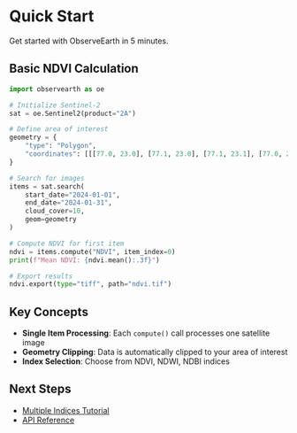 # Quick Start

Get started with ObserveEarth in 5 minutes.

## Basic NDVI Calculation

```python
import observearth as oe

# Initialize Sentinel-2
sat = oe.Sentinel2(product="2A")

# Define area of interest
geometry = {
    "type": "Polygon",
    "coordinates": [[[77.0, 23.0], [77.1, 23.0], [77.1, 23.1], [77.0, 23.1], [77.0, 23.0]]]
}

# Search for images
items = sat.search(
    start_date="2024-01-01",
    end_date="2024-01-31",
    cloud_cover=10,
    geom=geometry
)

# Compute NDVI for first item
ndvi = items.compute("NDVI", item_index=0)
print(f"Mean NDVI: {ndvi.mean():.3f}")

# Export results
ndvi.export(type="tiff", path="ndvi.tif")
```

## Key Concepts

- **Single Item Processing**: Each `compute()` call processes one satellite image
- **Geometry Clipping**: Data is automatically clipped to your area of interest
- **Index Selection**: Choose from NDVI, NDWI, NDBI indices

## Next Steps

- [Multiple Indices Tutorial](../tutorials/multiple-indices.md)
- [API Reference](../api/satellites.md)